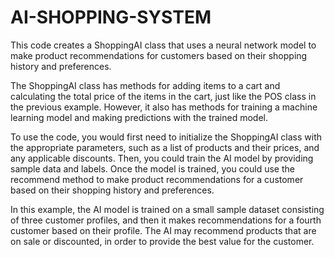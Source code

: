 # AI-SHOPPING-SYSTEM
This code creates a ShoppingAI class that uses a neural network model to make product recommendations for customers based on their shopping history and preferences.

The ShoppingAI class has methods for adding items to a cart and calculating the total price of the items in the cart, just like the POS class in the previous example. However, it also has methods for training a machine learning model and making predictions with the trained model.

To use the code, you would first need to initialize the ShoppingAI class with the appropriate parameters, such as a list of products and their prices, and any applicable discounts. Then, you could train the AI model by providing sample data and labels. Once the model is trained, you could use the recommend method to make product recommendations for a customer based on their shopping history and preferences.

In this example, the AI model is trained on a small sample dataset consisting of three customer profiles, and then it makes recommendations for a fourth customer based on their profile. The AI may recommend products that are on sale or discounted, in order to provide the best value for the customer.
